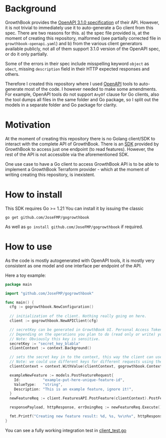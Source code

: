 # Background

GrowthBook provides the [OpenAPI 3.1.0 specification](https://api.growthbook.io/api/v1/openapi.yaml) of their API. However, it is not trivial to immediately use it to auto-generate a Go client from this spec. There are two reasons for this. a) the spec file provided is, at the moment of creating this repository, malformed (see partially corrected file in `growthbook-openapi.yaml`) and b) from the various client generators available publicly, not all of them support 3.1.0 version of the OpenAPI spec, or do it only partially.

Some of the errors in their spec include misspelling keyword `object` as `obect`, missing `description` field in their HTTP expected responses and others.

Therefore I created this repository where I used [OpenAPI](https://openapi-generator.tech) tools to auto-generate most of the code. I however needed to make some amendments. For example, OpenAPI tools do not support `AnyOf` clause for Go clients, also the tool dumps all files in the same folder and Go package, so I split out the models in a separate folder and Go package for clarity.

# Motivation

At the moment of creating this repository there is no Golang client/SDK to interact with the complete API of GrowthBook. There is an [SDK](https://docs.growthbook.io/lib/go) provided by GrowthBook to access just one endpoint (to read features). However, the rest of the API is not accessible via the aforementioned SDK.

One use case to have a Go client to access GrowthBook API is to be able to implement a GrowthBook Terraform provider - which at the moment of writing creating this repository, is inexistent.

# How to install
This SDK requires Go >= 1.21
You can install it by issuing the classic
```
go get github.com/JoseFMP/gogrowthbook
```

As well as `go install github.com/JoseFMP/gogrowthbook` if required.

# How to use

As the code is mostly autogenerated with OpenAPI tools, it is mostly very consistent as one model and one interface per endpoint of the API.

Here a toy example:
```go
package main

import "github.com/JoseFMP/gogrowthbook"

func main() {
  cfg := gogrowthbook.NewConfiguration()
  
  // initialization of the client. Nothing really going on here.
  client := gogrowthbook.NewAPIClient(cfg)

  // secretKey can be generated in GrowthBook UI. Personal Access Token works too.
  // Depending on the operations you plan to do (read only or write) you might require 'admin' permission on the key, or just 'readonly'
  // Note: Obviously this key is sensitive.
  secretKey := "secret_key_blabla"
  clientContext := context.Background()

  // sets the secret key in to the context, this way the client can use it
  // Note: we could use different keys for different requests using the very same client
  clientContext = context.WithValue(clientContext, gogrowthbook.ContextAccessToken, secretKey)

  exampleNewFeature := models.PostFeatureRequest{
    Id:          "example-put-here-unique-feature-id",
    ValueType:   "string",
    Description: "This is an example feature, ignore it!",
  }
  newFeatureReq := client.FeaturesAPI.PostFeature(clientContext).PostFeatureRequest(exampleNewFeature)

  responsePayload, httpResponse, errDoingReq := newFeatureReq.Execute()

  fmt.Printf("Creating new feature result: %d, %s, %v\n%v", httpResponse.StatusCode, httpResponse.Status, errDoingReq, responsePayload)
}
```
You can see a fully working integration test in [client_test.go](./client_test.go)
